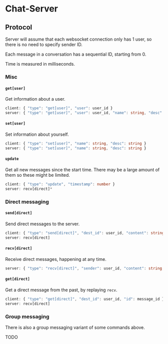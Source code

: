 # Chat-Server

## Protocol
Server will assume that each websocket connection only has 1 user, so there is no need to specify sender ID. 

Each message in a conversation has a sequential ID, starting from 0.

Time is measured in milliseconds.

### Misc

#### `get[user]`
Get information about a user.

```ts
client: { "type": "get[user]", "user": user_id }
server: { "type": "get[user]", "user": user_id, "name": string, "desc": string }
```

#### `set[user]`
Set information about yourself.

```ts
client: { "type": "set[user]", "name": string, "desc": string }
server: { "type": "set[user]", "name": string, "desc": string }
```

#### `update`
Get all new messages since the start time. There may be a large amount of them so these might be limited.

```ts
client: { "type": "update", "timestamp": number }
server: recv[direct]*
```

### Direct messaging

#### `send[direct]`
Send direct messages to the server.

```ts
client: { "type": "send[direct]", "dest_id": user_id, "content": string }
server: recv[direct]
```

#### `recv[direct]`
Receive direct messages, happening at any time.

```ts
server: { "type": "recv[direct]", "sender": user_id, "content": string, "timestamp": number, "id": message_id }
```

#### `get[direct]`
Get a direct message from the past, by replaying `recv`.

```ts
client: { "type": "get[direct]", "dest_id": user_id, "id": message_id }
server: recv[direct]
```

### Group messaging
There is also a group messaging variant of some commands above.

TODO

